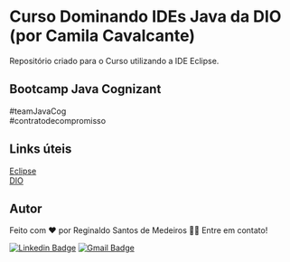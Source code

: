 # Curso Dominando IDEs Java da DIO (por Camila Cavalcante)
Repositório criado para o Curso utilizando a IDE Eclipse.

## Bootcamp Java Cognizant
#teamJavaCog   
#contratodecompromisso  

## Links úteis
[Eclipse](https://www.eclipse.org/downloads/)  
[DIO](https://www.dio.me/)  

## Autor  

Feito com ❤️ por Reginaldo Santos de Medeiros 👋🏽 Entre em contato!

[![Linkedin Badge](https://img.shields.io/badge/-Reginaldo-blue?style=flat-square&logo=Linkedin&logoColor=white&link=https://www.linkedin.com/in/reginaldo-santos-de-medeiros-59517324/)](https://www.linkedin.com/in/reginaldo-santos-de-medeiros-59517324/) [![Gmail Badge](https://img.shields.io/badge/-rsanme@gmail.com-c14438?style=flat-square&logo=Gmail&logoColor=white&link=mailto:rsanme@gmail.com)](mailto:rsanme@gmail.com)

